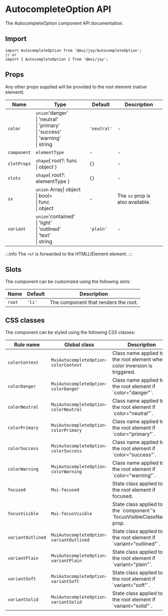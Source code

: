 # AutocompleteOption API

The AutocompleteOption component API documentation.

## Import

```
import AutocompleteOption from '@mui/joy/AutocompleteOption';
// or
import { AutocompleteOption } from '@mui/joy';
```

## Props

Any other props supplied will be provided to the root element (native element).

| Name | Type | Default | Description |
| --- | --- | --- | --- |
| `color` | `union`'danger'<br>\| 'neutral'<br>\| 'primary'<br>\| 'success'<br>\| 'warning'<br>\| string | `'neutral'` | - |
| `component` | `elementType` | - | - |
| `slotProps` | `shape`{ root?: func<br>\| object } | `{}` | - |
| `slots` | `shape`{ root?: elementType } | `{}` | - |
| `sx` | `union` Array\| object<br>\| bool><br>\| func<br>\| object | - | The `sx` prop is also available. |
| `variant` | `union`'contained'<br>\| 'light'<br>\| 'outlined'<br>\| 'text'<br>\| string | `'plain'` | - |

:::info
The `ref` is forwarded to the HTMLLIElement element.
:::

## Slots

The component can be customized using the following slots:

| Name | Default | Description |
| --- | --- | --- |
| `root` | `'li'` | The component that renders the root. |

## CSS classes

The component can be styled using the following CSS classes:

| Rule name | Global class | Description |
| --- | --- | --- |
| `colorContext` | `MuiAutocompleteOption-colorContext` | Class name applied to the root element when color inversion is triggered. |
| `colorDanger` | `MuiAutocompleteOption-colorDanger` | Class name applied to the root element if \`color="danger"\`. |
| `colorNeutral` | `MuiAutocompleteOption-colorNeutral` | Class name applied to the root element if \`color="neutral"\`. |
| `colorPrimary` | `MuiAutocompleteOption-colorPrimary` | Class name applied to the root element if \`color="primary"\`. |
| `colorSuccess` | `MuiAutocompleteOption-colorSuccess` | Class name applied to the root element if \`color="success"\`. |
| `colorWarning` | `MuiAutocompleteOption-colorWarning` | Class name applied to the root element if \`color="warning"\`. |
| `focused` | `Mui-focused` | State class applied to the root element if focused. |
| `focusVisible` | `Mui-focusVisible` | State class applied to the \`component\`'s \`focusVisibleClassName\` prop. |
| `variantOutlined` | `MuiAutocompleteOption-variantOutlined` | State class applied to the root element if \`variant="outlined"\`. |
| `variantPlain` | `MuiAutocompleteOption-variantPlain` | State class applied to the root element if \`variant="plain"\`. |
| `variantSoft` | `MuiAutocompleteOption-variantSoft` | State class applied to the root element if \`variant="soft"\`. |
| `variantSolid` | `MuiAutocompleteOption-variantSolid` | State class applied to the root element if \`variant="solid"\`. |